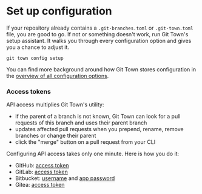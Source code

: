 # Set up configuration

If your repository already contains a `.git-branches.toml` or `.git-town.toml`
file, you are good to go. If not or something doesn't work, run Git Town's setup
assistant. It walks you through every configuration option and gives you a
chance to adjust it.

```
git town config setup
```

You can find more background around how Git Town stores configuration in the
[overview of all configuration options](preferences.md).

### Access tokens

API access multiplies Git Town's utility:

- if the parent of a branch is not known, Git Town can look for a pull requests
  of this branch and uses their parent branch
- updates affected pull requests when you prepend, rename, remove branches or
  change their parent
- click the "merge" button on a pull request from your CLI

Configuring API access takes only one minute. Here is how you do it:

- GitHub: [access token](preferences/github-token.md)
- GitLab: [access token](preferences/gitlab-token.md)
- Bitbucket: [username](preferences/bitbucket-username.md) and
  [app password](preferences/bitbucket-app-password.md)
- Gitea: [access token](preferences/gitea-token.md)

